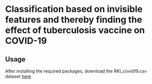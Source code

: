 # Classification based on invisible features and thereby finding the effect of tuberculosis vaccine on COVID-19

## Usage
After installing the required packages, download the RKI_covid19.csv dataset [here](https://www.arcgis.com/home/item.html?id=f10774f1c63e40168479a1feb6c7ca74)
